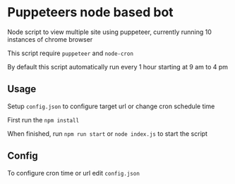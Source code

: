 # Puppeteers node based bot

Node script to view multiple site using puppeteer, currently running 10 instances of chrome browser

This script require ```puppeteer``` and ```node-cron```

By default this script automatically run every 1 hour starting at 9 am to 4 pm


## Usage

Setup ```config.json``` to configure target url or change cron schedule time

First run the ```npm install```

When finished, run ```npm run start``` or ```node index.js``` to start the script 

## Config

To configure cron time or url edit ```config.json```







